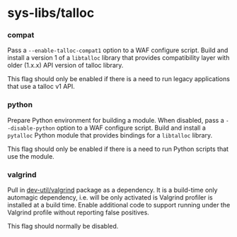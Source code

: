 # sys-libs/talloc

### compat
Pass a `--enable-talloc-compat1` option to a WAF configure script. Build and install a version 1 of a `libtalloc` library that provides compatibility layer with older (1.x.x) API version of talloc library.

This flag should only be enabled if there is a need to run legacy applications that use a talloc v1 API.

### python
Prepare Python environment for building a module. When disabled, pass a `--disable-python` option to a WAF configure script. Build and install a `pytalloc` Python module that provides bindings for a `libtalloc` library.

This flag should only be enabled if there is a need to run Python scripts that use the module.

### valgrind
Pull in [dev-util/valgrind](../dev-util/valgrind.md) package as a dependency. It is a build-time only automagic dependency, i.e. will be only activated is Valgrind profiler is installed at a build time. Enable additional code to support running under the Valgrind profile without reporting false positives.

This flag should normally be disabled.
